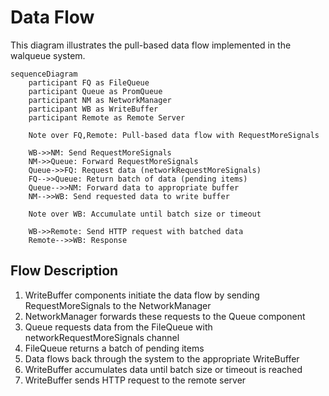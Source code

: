 # Data Flow

This diagram illustrates the pull-based data flow implemented in the walqueue system.

```mermaid
sequenceDiagram
    participant FQ as FileQueue
    participant Queue as PromQueue
    participant NM as NetworkManager
    participant WB as WriteBuffer
    participant Remote as Remote Server

    Note over FQ,Remote: Pull-based data flow with RequestMoreSignals

    WB->>NM: Send RequestMoreSignals
    NM->>Queue: Forward RequestMoreSignals
    Queue->>FQ: Request data (networkRequestMoreSignals)
    FQ-->>Queue: Return batch of data (pending items)
    Queue-->>NM: Forward data to appropriate buffer
    NM-->>WB: Send requested data to write buffer
    
    Note over WB: Accumulate until batch size or timeout
    
    WB->>Remote: Send HTTP request with batched data
    Remote-->>WB: Response
```

## Flow Description

1. WriteBuffer components initiate the data flow by sending RequestMoreSignals to the NetworkManager
2. NetworkManager forwards these requests to the Queue component
3. Queue requests data from the FileQueue with networkRequestMoreSignals channel
4. FileQueue returns a batch of pending items
5. Data flows back through the system to the appropriate WriteBuffer
6. WriteBuffer accumulates data until batch size or timeout is reached
7. WriteBuffer sends HTTP request to the remote server